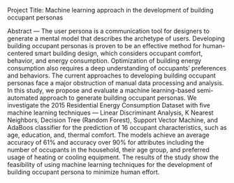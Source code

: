 Project Title: Machine learning approach in the development of building occupant personas 

Abstract — The user persona is a communication tool for designers to generate a mental model that describes the archetype of users. Developing building occupant personas is proven to be an effective method for human-centered smart building design, which considers occupant comfort, behavior, and energy consumption. Optimization of building energy consumption also requires a deep understanding of occupants’ preferences and behaviors. The current approaches to developing building occupant personas face a major obstruction of manual data processing and analysis. In this study, we propose and evaluate a machine learning-based semi-automated approach to generate building occupant personas. We investigate the 2015 Residential Energy Consumption Dataset with five machine learning techniques — Linear Discriminant Analysis, K Nearest Neighbors, Decision Tree (Random Forest), Support Vector Machine, and AdaBoos classifier for the prediction of 16 occupant characteristics, such as age, education, and, thermal comfort. The models achieve an average accuracy of 61% and accuracy over 90% for attributes including the number of occupants in the household, their age group, and preferred usage of heating or cooling equipment. The results of the study show the feasibility of using machine learning techniques for the development of building occupant persona to  minimize human effort.
